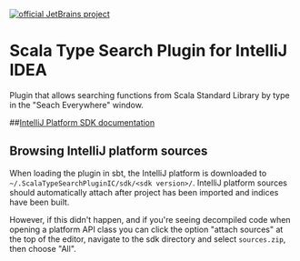 [![official JetBrains project](https://jb.gg/badges/official.svg)](https://confluence.jetbrains.com/display/ALL/JetBrains+on+GitHub)

# Scala Type Search Plugin for IntelliJ IDEA

Plugin that allows searching functions from Scala Standard Library by type in the "Seach Everywhere" window.


##[IntelliJ Platform SDK documentation](https://plugins.jetbrains.com/docs/intellij/welcome.html)

## Browsing IntelliJ platform sources

When loading the plugin in sbt, the IntelliJ platform is downloaded to `~/.ScalaTypeSearchPluginIC/sdk/<sdk version>/`.
IntelliJ platform sources should automatically attach after project has been imported and indices have been built.

However, if this didn't happen, and if you're seeing decompiled code when opening a platform API class you can click
the option "attach sources" at the top of the editor, navigate to the sdk directory and select `sources.zip`,
then choose "All".
